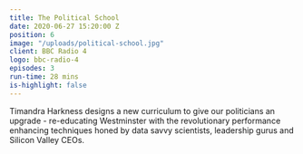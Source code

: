 ```yaml
---
title: The Political School
date: 2020-06-27 15:20:00 Z
position: 6
image: "/uploads/political-school.jpg"
client: BBC Radio 4
logo: bbc-radio-4
episodes: 3
run-time: 28 mins
is-highlight: false
---
```


Timandra Harkness designs a new curriculum to give our politicians an upgrade - re-educating Westminster with the revolutionary performance enhancing techniques honed by data savvy scientists, leadership gurus and Silicon Valley CEOs. 